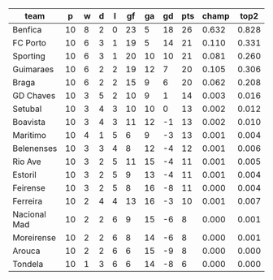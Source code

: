 |     team     | p  | w | d | l | gf | ga | gd | pts | champ | top2  | top3  | top4  |  5-7  | bot4  | bot3  | bot2  |
|--------------|----|---|---|---|----|----|----|-----|-------|-------|-------|-------|-------|-------|-------|-------|
| Benfica      | 10 | 8 | 2 | 0 | 23 |  5 | 18 |  26 | 0.632 | 0.828 | 0.919 | 0.964 | 0.031 | 0.000 | 0.000 | 0.000|
| FC Porto     | 10 | 6 | 3 | 1 | 19 |  5 | 14 |  21 | 0.110 | 0.331 | 0.536 | 0.696 | 0.235 | 0.001 | 0.001 | 0.000|
| Sporting     | 10 | 6 | 3 | 1 | 20 | 10 | 10 |  21 | 0.081 | 0.260 | 0.457 | 0.636 | 0.265 | 0.003 | 0.002 | 0.001|
| Guimaraes    | 10 | 6 | 2 | 2 | 19 | 12 |  7 |  20 | 0.105 | 0.306 | 0.505 | 0.677 | 0.238 | 0.002 | 0.001 | 0.001|
| Braga        | 10 | 6 | 2 | 2 | 15 |  9 |  6 |  20 | 0.062 | 0.208 | 0.384 | 0.559 | 0.309 | 0.006 | 0.003 | 0.001|
| GD Chaves    | 10 | 3 | 5 | 2 | 10 |  9 |  1 |  14 | 0.003 | 0.016 | 0.040 | 0.089 | 0.264 | 0.115 | 0.070 | 0.037|
| Setubal      | 10 | 3 | 4 | 3 | 10 | 10 |  0 |  13 | 0.002 | 0.012 | 0.031 | 0.074 | 0.252 | 0.135 | 0.087 | 0.048|
| Boavista     | 10 | 3 | 4 | 3 | 11 | 12 | -1 |  13 | 0.002 | 0.010 | 0.030 | 0.065 | 0.228 | 0.151 | 0.095 | 0.051|
| Maritimo     | 10 | 4 | 1 | 5 |  6 |  9 | -3 |  13 | 0.001 | 0.004 | 0.013 | 0.031 | 0.151 | 0.252 | 0.175 | 0.104|
| Belenenses   | 10 | 3 | 3 | 4 |  8 | 12 | -4 |  12 | 0.001 | 0.006 | 0.019 | 0.044 | 0.186 | 0.212 | 0.146 | 0.084|
| Rio Ave      | 10 | 3 | 2 | 5 | 11 | 15 | -4 |  11 | 0.001 | 0.005 | 0.015 | 0.035 | 0.171 | 0.223 | 0.155 | 0.093|
| Estoril      | 10 | 3 | 2 | 5 |  9 | 13 | -4 |  11 | 0.001 | 0.004 | 0.013 | 0.033 | 0.157 | 0.258 | 0.181 | 0.108|
| Feirense     | 10 | 3 | 2 | 5 |  8 | 16 | -8 |  11 | 0.000 | 0.004 | 0.011 | 0.024 | 0.111 | 0.313 | 0.226 | 0.137|
| Ferreira     | 10 | 2 | 4 | 4 | 13 | 16 | -3 |  10 | 0.001 | 0.007 | 0.020 | 0.048 | 0.207 | 0.195 | 0.132 | 0.078|
| Nacional Mad | 10 | 2 | 2 | 6 |  9 | 15 | -6 |   8 | 0.000 | 0.001 | 0.004 | 0.013 | 0.079 | 0.407 | 0.310 | 0.203|
| Moreirense   | 10 | 2 | 2 | 6 |  8 | 14 | -6 |   8 | 0.000 | 0.001 | 0.002 | 0.008 | 0.055 | 0.488 | 0.380 | 0.264|
| Arouca       | 10 | 2 | 2 | 6 |  6 | 15 | -9 |   8 | 0.000 | 0.000 | 0.001 | 0.003 | 0.037 | 0.594 | 0.490 | 0.362|
| Tondela      | 10 | 1 | 3 | 6 |  6 | 14 | -8 |   6 | 0.000 | 0.000 | 0.001 | 0.002 | 0.026 | 0.644 | 0.549 | 0.427|
